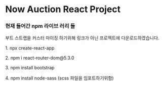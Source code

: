 <h1>Now Auction React Project</h1>


<h3> 현재 들어간 npm 라이브 러리 들</h3>


<p> 
부트 스트랩을 커스터 마이징 하기위해 링크가 아닌 프로젝트에 다운로드하겠습니다.
</p>

<p> 1. npx create-react-app </p>
<p> 2. npm i react-router-dom@5.3.0 </p>
<p> 3. npm install bootstrap </p>
<p> 4. npm install node-sass (scss 파일을 임포트하기위함)</p>